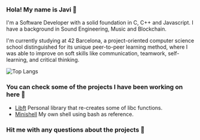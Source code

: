 ### Hola! My name is Javi 👋

I'm a Software Developer with a solid foundation in C, C++ and Javascript. I have a background in Sound Engineering, Music and Blockchain.   

I'm currently studying at 42 Barcelona, a project-oriented computer science school distinguished for its unique peer-to-peer learning method, where I was able to improve on soft skills like communication, teamwork, self-learning, and critical thinking.

![Top Langs](https://github-readme-stats.vercel.app/api/top-langs/?username=onchainjavi&layout=compact)

### You can check some of the projects I have been working on here 🔭
* [Libft](https://github.com/onchainjavi/libft) Personal library that re-creates some of libc functions.
* [Minishell](https://github.com/onchainjavi/minishell) My own shell using bash as reference.

### Hit me with any questions about the projects 🔮

<!---
onchainjavi/onchainjavi is a ✨ special ✨ repository because its `README.md` (this file) appears on your GitHub profile.
You can click the Preview link to take a look at your changes.
--->
